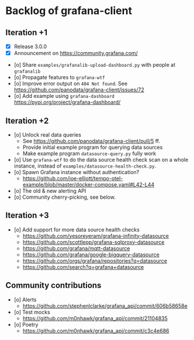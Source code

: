 # Backlog of grafana-client

## Iteration +1
- [x] Release 3.0.0
- [x] Announcement on https://community.grafana.com/
- [o] Share `examples/grafanalib-upload-dashboard.py` with people at `grafanalib`
- [o] Propagate features to `grafana-wtf`
- [o] Improve error output on `404 Not found`. See https://github.com/panodata/grafana-client/issues/72
- [o] Add example using `grafana-dashboard`
  https://pypi.org/project/grafana-dashboard/

## Iteration +2
- [o] Unlock real data queries
  - See https://github.com/panodata/grafana-client/pull/5 ff.
  - Provide initial example program for querying data sources
  - Make example program `datasource-query.py` fully work
- [o] Use `grafana-wtf` to do the data source health check scan
  on a whole instance, instead of `examples/datasource-health-check.py`.
- [o] Spawn Grafana instance without authentication?
  - https://github.com/joe-elliott/tempo-otel-example/blob/master/docker-compose.yaml#L42-L44
- [o] The old & new alerting API
- [o] Community cherry-picking, see below.

## Iteration +3
- [o] Add support for more data source health checks
  - https://github.com/yesoreyeram/grafana-infinity-datasource
  - https://github.com/scottlepp/grafana-sqlproxy-datasource
  - https://github.com/grafana/mqtt-datasource
  - https://github.com/grafana/google-bigquery-datasource
  - https://github.com/orgs/grafana/repositories?q=datasource
  - https://github.com/search?q=grafana+datasource

## Community contributions
- [o] Alerts
  - https://github.com/stephenlclarke/grafana_api/commit/606b58658e
- [o] Test mocks
  - https://github.com/m0nhawk/grafana_api/commit/21104835
- [o] Poetry
  - https://github.com/m0nhawk/grafana_api/commit/c3c4e686

